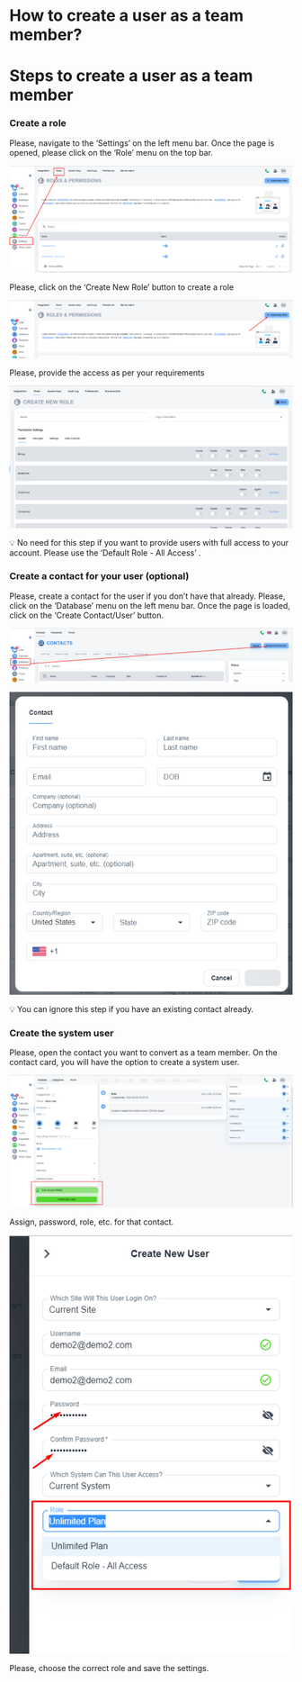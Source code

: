 # How to create a user as a team member?

# Steps to create a user as a team member

### Create a role

Please, navigate to the ‘Settings’ on the left menu bar. Once the page is opened, please click on the ‘Role’ menu on the top bar.

![Untitled](How%20to%20create%20a%20user%20as%20a%20team%20member%200777c95051a04997b90537c7a2a53179/Untitled.png)

Please, click on the ‘Create New Role’ button to create a role

![Untitled](How%20to%20create%20a%20user%20as%20a%20team%20member%200777c95051a04997b90537c7a2a53179/Untitled%201.png)

Please, provide the access as per your requirements

![Untitled](How%20to%20create%20a%20user%20as%20a%20team%20member%200777c95051a04997b90537c7a2a53179/Untitled%202.png)

<aside>
💡 No need for this step if you want to provide users with full access to your account. Please use the ‘Default Role - All Access’ .

</aside>

### Create a contact for your user (optional)

Please, create a contact for the user if you don’t have that already. Please, click on the ‘Database’ menu on the left menu bar. Once the page is loaded, click on the ‘Create Contact/User’ button.

![Untitled](How%20to%20create%20a%20user%20as%20a%20team%20member%200777c95051a04997b90537c7a2a53179/Untitled%203.png)

![Untitled](How%20to%20create%20a%20user%20as%20a%20team%20member%200777c95051a04997b90537c7a2a53179/Untitled%204.png)

<aside>
💡 You can ignore this step if you have an existing contact already.

</aside>

### Create the system user

Please, open the contact you want to convert as a team member. On the contact card, you will have the option to create a system user.

![Untitled](How%20to%20create%20a%20user%20as%20a%20team%20member%200777c95051a04997b90537c7a2a53179/Untitled%205.png)

Assign, password, role, etc. for that contact.

![Untitled](How%20to%20create%20a%20user%20as%20a%20team%20member%200777c95051a04997b90537c7a2a53179/Untitled%206.png)

Please, choose the correct role and save the settings.